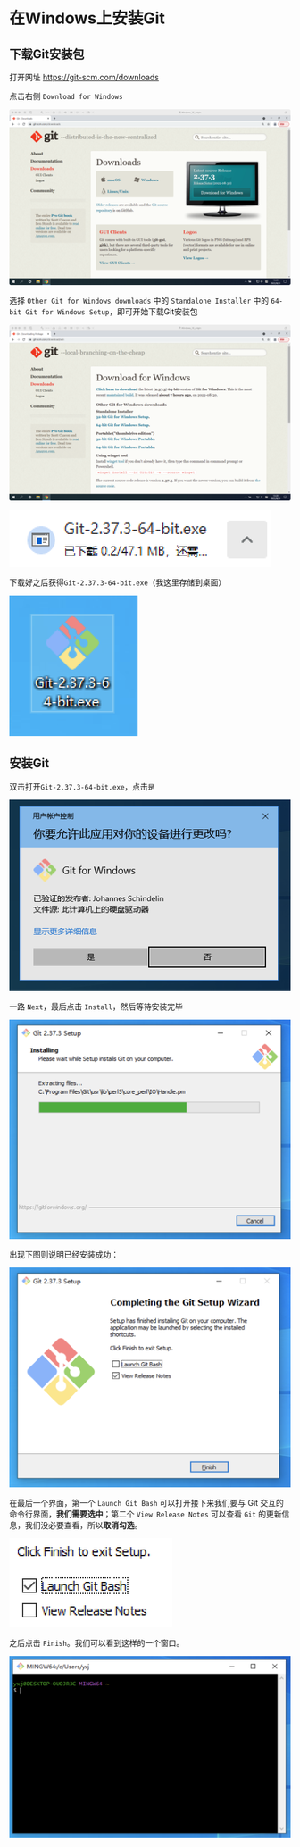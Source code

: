 # 在Windows上安装Git

## 下载Git安装包

打开网址 https://git-scm.com/downloads

点击右侧 `Download for Windows`

![](./media/install-win-0.png)

选择 `Other Git for Windows downloads` 中的 `Standalone Installer` 中的 `64-bit Git for Windows Setup`，即可开始下载Git安装包

![](./media/install-win-1.png)

![](./media/install-win-2.png)

下载好之后获得`Git-2.37.3-64-bit.exe`（我这里存储到桌面）

![](./media/install-win-3.png)

## 安装Git

双击打开`Git-2.37.3-64-bit.exe`，点击`是`

![](./media/install-win-4.png)

一路 `Next`，最后点击 `Install`，然后等待安装完毕

![](./media/install-win-5.png)

出现下图则说明已经安装成功：

![](./media/install-win-6.png)

在最后一个界面，第一个 `Launch Git Bash` 可以打开接下来我们要与 Git 交互的命令行界面，**我们需要选中**；第二个 `View Release Notes` 可以查看 `Git` 的更新信息，我们没必要查看，所以**取消勾选**。

![](./media/install-win-7.png)

之后点击 `Finish`。我们可以看到这样的一个窗口。

![](./media/install-win-8.png)
